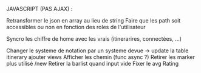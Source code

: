 JAVASCRIPT (PAS AJAX) :

Retransformer le json en array au lieu de string
Faire que les path soit accessibles ou non en fonction des roles de l'utilisateur

Syncro les chiffre de home avec les vrais (itinerarires, connectées, ...)

Changer le systeme de notation par un systeme devue -> update la table itinerary ajouter views
Afficher les chemin (func async ?)
Retirer les marker plus utilisé /new
Retirer la barlist quand input vide
Fixer le avg Rating